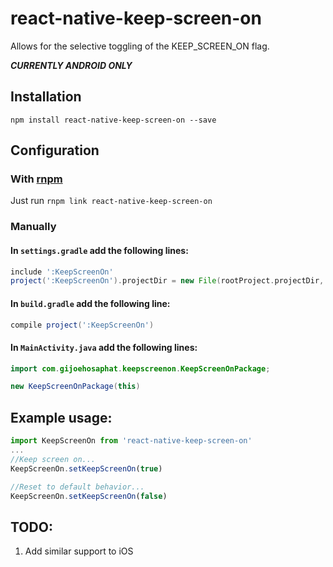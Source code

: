 # react-native-keep-screen-on
Allows for the selective toggling of the KEEP_SCREEN_ON flag.

***CURRENTLY ANDROID ONLY***

## Installation ##
`npm install react-native-keep-screen-on --save`

## Configuration
### With [rnpm](https://github.com/rnpm/rnpm)
Just run `rnpm link react-native-keep-screen-on`

### Manually

#### In `settings.gradle` add the following lines:

```groovy
include ':KeepScreenOn'
project(':KeepScreenOn').projectDir = new File(rootProject.projectDir, '../node_modules/react-native-keep-screen-on/android')
```

#### In `build.gradle` add the following line:

```groovy
compile project(':KeepScreenOn')
```

#### In `MainActivity.java` add the following lines:

```java
import com.gijoehosaphat.keepscreenon.KeepScreenOnPackage;
```

```java
new KeepScreenOnPackage(this)
```

## Example usage:

```javascript
import KeepScreenOn from 'react-native-keep-screen-on'
...
//Keep screen on...
KeepScreenOn.setKeepScreenOn(true)

//Reset to default behavior...
KeepScreenOn.setKeepScreenOn(false)
```

## TODO:
1. Add similar support to iOS
